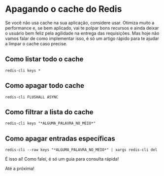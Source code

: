 # Apagando o cache do Redis

Se você não usa cache na sua aplicação, considere usar. Otimiza muito a performance e, se bem aplicado, vai te polpar bons recursos e ainda deixar o usuário bem feliz pela agilidade na entrega das requisições. Mas hoje não vamos falar de como implementar isso, é só um artigo rápido para te ajudar a limpar o cache caso precise.

## Como listar todo o cache

```
redis-cli keys * 
```

## Como apagar todo cache

```
redis-cli FLUSHALL ASYNC
```

## Como filtrar a lista do cache

```
redis-cli keys "*ALGUMA_PALAVRA_NO_MEIO*"
```

## Como apagar entradas específicas 

```
redis-cli --raw keys "*ALGUMA_PALAVRA_NO_MEIO*" | xargs redis-cli del
```

É isso aí! Como falei, é só um guia para consulta rápida!

Até a próxima!